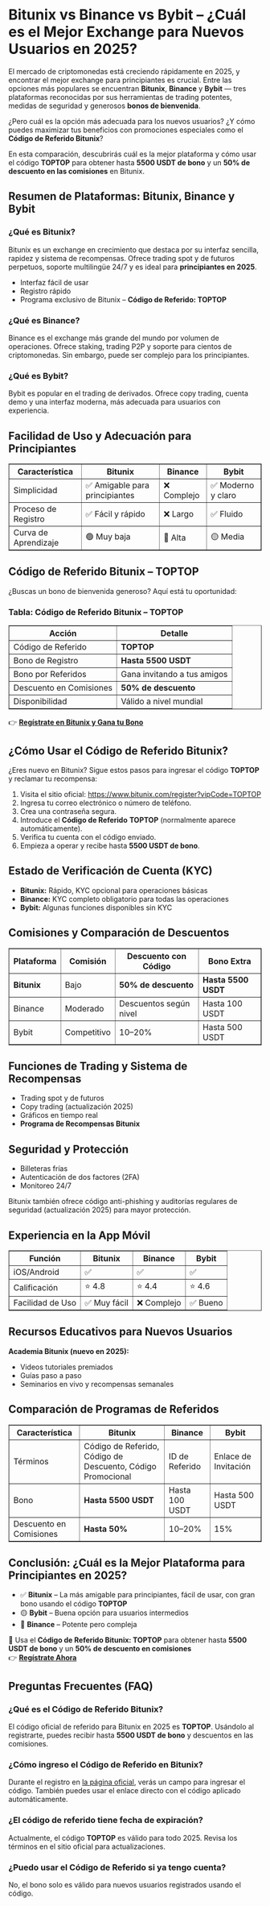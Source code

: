 <h1>Bitunix vs Binance vs Bybit – ¿Cuál es el Mejor Exchange para Nuevos Usuarios en 2025?</h1>
<p>El mercado de criptomonedas está creciendo rápidamente en 2025, y encontrar el mejor exchange para principiantes es crucial. Entre las opciones más populares se encuentran <strong>Bitunix</strong>, <strong>Binance</strong> y <strong>Bybit</strong> — tres plataformas reconocidas por sus herramientas de trading potentes, medidas de seguridad y generosos <strong>bonos de bienvenida</strong>.</p>
<p>¿Pero cuál es la opción más adecuada para los nuevos usuarios? ¿Y cómo puedes maximizar tus beneficios con promociones especiales como el <strong>Código de Referido Bitunix</strong>?</p>
<p>En esta comparación, descubrirás cuál es la mejor plataforma y cómo usar el código <strong>TOPTOP</strong> para obtener hasta <strong>5500 USDT de bono</strong> y un <strong>50% de descuento en las comisiones</strong> en Bitunix.</p>

<h2>Resumen de Plataformas: Bitunix, Binance y Bybit</h2>

<h3>¿Qué es Bitunix?</h3>
<p>Bitunix es un exchange en crecimiento que destaca por su interfaz sencilla, rapidez y sistema de recompensas. Ofrece trading spot y de futuros perpetuos, soporte multilingüe 24/7 y es ideal para <strong>principiantes en 2025</strong>.</p>
<ul>
<li>Interfaz fácil de usar</li>
<li>Registro rápido</li>
<li>Programa exclusivo de Bitunix – <strong>Código de Referido: TOPTOP</strong></li>
</ul>

<h3>¿Qué es Binance?</h3>
<p>Binance es el exchange más grande del mundo por volumen de operaciones. Ofrece staking, trading P2P y soporte para cientos de criptomonedas. Sin embargo, puede ser complejo para los principiantes.</p>

<h3>¿Qué es Bybit?</h3>
<p>Bybit es popular en el trading de derivados. Ofrece copy trading, cuenta demo y una interfaz moderna, más adecuada para usuarios con experiencia.</p>

<h2>Facilidad de Uso y Adecuación para Principiantes</h2>
<table border="1">
<tr><th>Característica</th><th>Bitunix</th><th>Binance</th><th>Bybit</th></tr>
<tr><td>Simplicidad</td><td>✅ Amigable para principiantes</td><td>❌ Complejo</td><td>✅ Moderno y claro</td></tr>
<tr><td>Proceso de Registro</td><td>✅ Fácil y rápido</td><td>❌ Largo</td><td>✅ Fluido</td></tr>
<tr><td>Curva de Aprendizaje</td><td>🟢 Muy baja</td><td>🔴 Alta</td><td>🟡 Media</td></tr>
</table>

<h2>Código de Referido Bitunix – TOPTOP</h2>
<p>¿Buscas un bono de bienvenida generoso? Aquí está tu oportunidad:</p>

<h3>Tabla: Código de Referido Bitunix – TOPTOP</h3>
<table border="1">
<tr><th>Acción</th><th>Detalle</th></tr>
<tr><td>Código de Referido</td><td><strong>TOPTOP</strong></td></tr>
<tr><td>Bono de Registro</td><td><strong>Hasta 5500 USDT</strong></td></tr>
<tr><td>Bono por Referidos</td><td>Gana invitando a tus amigos</td></tr>
<tr><td>Descuento en Comisiones</td><td><strong>50% de descuento</strong></td></tr>
<tr><td>Disponibilidad</td><td>Válido a nivel mundial</td></tr>
</table>

<p>👉 <a href="https://www.bitunix.com/register?vipCode=TOPTOP"><strong>Regístrate en Bitunix y Gana tu Bono</strong></a></p>

<h2>¿Cómo Usar el Código de Referido Bitunix?</h2>
<p>¿Eres nuevo en Bitunix? Sigue estos pasos para ingresar el código <strong>TOPTOP</strong> y reclamar tu recompensa:</p>
<ol>
<li>Visita el sitio oficial: <a href="https://www.bitunix.com/register?vipCode=TOPTOP">https://www.bitunix.com/register?vipCode=TOPTOP</a></li>
<li>Ingresa tu correo electrónico o número de teléfono.</li>
<li>Crea una contraseña segura.</li>
<li>Introduce el <strong>Código de Referido</strong> <strong>TOPTOP</strong> (normalmente aparece automáticamente).</li>
<li>Verifica tu cuenta con el código enviado.</li>
<li>Empieza a operar y recibe hasta <strong>5500 USDT de bono</strong>.</li>
</ol>

<h2>Estado de Verificación de Cuenta (KYC)</h2>
<ul>
<li><strong>Bitunix:</strong> Rápido, KYC opcional para operaciones básicas</li>
<li><strong>Binance:</strong> KYC completo obligatorio para todas las operaciones</li>
<li><strong>Bybit:</strong> Algunas funciones disponibles sin KYC</li>
</ul>

<h2>Comisiones y Comparación de Descuentos</h2>
<table border="1">
<tr><th>Plataforma</th><th>Comisión</th><th>Descuento con Código</th><th>Bono Extra</th></tr>
<tr><td><strong>Bitunix</strong></td><td>Bajo</td><td><strong>50% de descuento</strong></td><td><strong>Hasta 5500 USDT</strong></td></tr>
<tr><td>Binance</td><td>Moderado</td><td>Descuentos según nivel</td><td>Hasta 100 USDT</td></tr>
<tr><td>Bybit</td><td>Competitivo</td><td>10–20%</td><td>Hasta 500 USDT</td></tr>
</table>

<h2>Funciones de Trading y Sistema de Recompensas</h2>
<ul>
<li>Trading spot y de futuros</li>
<li>Copy trading (actualización 2025)</li>
<li>Gráficos en tiempo real</li>
<li><strong>Programa de Recompensas Bitunix</strong></li>
</ul>

<h2>Seguridad y Protección</h2>
<ul>
<li>Billeteras frías</li>
<li>Autenticación de dos factores (2FA)</li>
<li>Monitoreo 24/7</li>
</ul>
<p>Bitunix también ofrece código anti-phishing y auditorías regulares de seguridad (actualización 2025) para mayor protección.</p>

<h2>Experiencia en la App Móvil</h2>
<table border="1">
<tr><th>Función</th><th>Bitunix</th><th>Binance</th><th>Bybit</th></tr>
<tr><td>iOS/Android</td><td>✅</td><td>✅</td><td>✅</td></tr>
<tr><td>Calificación</td><td>⭐ 4.8</td><td>⭐ 4.4</td><td>⭐ 4.6</td></tr>
<tr><td>Facilidad de Uso</td><td>✅ Muy fácil</td><td>❌ Complejo</td><td>✅ Bueno</td></tr>
</table>

<h2>Recursos Educativos para Nuevos Usuarios</h2>
<p><strong>Academia Bitunix (nuevo en 2025):</strong></p>
<ul>
<li>Videos tutoriales premiados</li>
<li>Guías paso a paso</li>
<li>Seminarios en vivo y recompensas semanales</li>
</ul>

<h2>Comparación de Programas de Referidos</h2>
<table border="1">
<tr><th>Característica</th><th>Bitunix</th><th>Binance</th><th>Bybit</th></tr>
<tr><td>Términos</td><td>Código de Referido, Código de Descuento, Código Promocional</td><td>ID de Referido</td><td>Enlace de Invitación</td></tr>
<tr><td>Bono</td><td><strong>Hasta 5500 USDT</strong></td><td>Hasta 100 USDT</td><td>Hasta 500 USDT</td></tr>
<tr><td>Descuento en Comisiones</td><td><strong>Hasta 50%</strong></td><td>10–20%</td><td>15%</td></tr>
</table>

<h2>Conclusión: ¿Cuál es la Mejor Plataforma para Principiantes en 2025?</h2>
<ul>
<li>✅ <strong>Bitunix</strong> – La más amigable para principiantes, fácil de usar, con gran bono usando el código <strong>TOPTOP</strong></li>
<li>🟡 <strong>Bybit</strong> – Buena opción para usuarios intermedios</li>
<li>🔴 <strong>Binance</strong> – Potente pero compleja</li>
</ul>

<p>🎁 Usa el <strong>Código de Referido Bitunix: TOPTOP</strong> para obtener hasta <strong>5500 USDT de bono</strong> y un <strong>50% de descuento en comisiones</strong><br>
👉 <a href="https://www.bitunix.com/register?vipCode=TOPTOP"><strong>Regístrate Ahora</strong></a></p>

<h2>Preguntas Frecuentes (FAQ)</h2>

<h3>¿Qué es el Código de Referido Bitunix?</h3>
<p>El código oficial de referido para Bitunix en 2025 es <strong>TOPTOP</strong>. Usándolo al registrarte, puedes recibir hasta <strong>5500 USDT de bono</strong> y descuentos en las comisiones.</p>

<h3>¿Cómo ingreso el Código de Referido en Bitunix?</h3>
<p>Durante el registro en <a href="https://www.bitunix.com/register?vipCode=TOPTOP">la página oficial</a>, verás un campo para ingresar el código. También puedes usar el enlace directo con el código aplicado automáticamente.</p>

<h3>¿El código de referido tiene fecha de expiración?</h3>
<p>Actualmente, el código <strong>TOPTOP</strong> es válido para todo 2025. Revisa los términos en el sitio oficial para actualizaciones.</p>

<h3>¿Puedo usar el Código de Referido si ya tengo cuenta?</h3>
<p>No, el bono solo es válido para nuevos usuarios registrados usando el código.</p>

</body>
</html>
